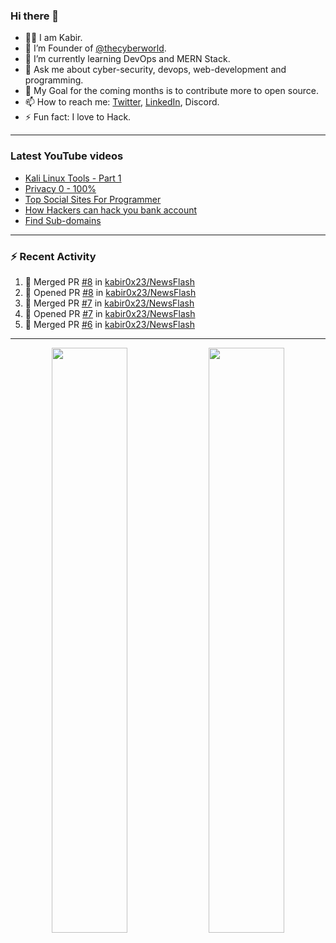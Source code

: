 ### Hi there 👋
- 👨‍💻 I am Kabir.
- 🔭 I’m Founder of [@thecyberworld](https://github.com/thecyberworld).
- 🌱 I’m currently learning DevOps and MERN Stack.
- 💬 Ask me about cyber-security, devops, web-development and programming.
- 🥅 My Goal for the coming months is to contribute more to open source.
- 📫 How to reach me: [Twitter](https://www.twitter.com/kabir0x23), [LinkedIn](https://Linkedin.com/in/kabir0x23/), Discord.
- ⚡ Fun fact: I love to Hack.
 
<!-- --- -->
<!-- ## 🤝 Connect with me:

<a href="https://www.linkedin.com/in/kabir0x23/"><img align="left" src="images/linkedin.png" alt="Kabir | LinkedIn" width="42px"/></a>
<a href="https://twitter.com/kabir0x23"><img align="left" src="images/twitter.png" alt="Kabir | Twitter" width="42px"/></a>
<br />
<br />
 -->

---

### Latest YouTube videos
<!-- YOUTUBE-VIDEOS-LIST:START -->
- [Kali Linux Tools - Part 1](https://www.youtube.com/watch?v=1fxlLmuOlTw)
- [Privacy 0 - 100%](https://www.youtube.com/watch?v=klimIwTRZ4g)
- [Top Social Sites For Programmer](https://www.youtube.com/watch?v=vaFFdqf4jE8)
- [How Hackers can hack you bank account](https://www.youtube.com/watch?v=ub4kcehi9o8)
- [Find Sub-domains](https://www.youtube.com/watch?v=pthWoAV6Hk8)
<!-- YOUTUBE-VIDEOS-LIST:END -->

---

### :zap: Recent Activity
<!--START_SECTION:activity-->
1. 🎉 Merged PR [#8](https://github.com/kabir0x23/NewsFlash/pull/8) in [kabir0x23/NewsFlash](https://github.com/kabir0x23/NewsFlash)
2. 💪 Opened PR [#8](https://github.com/kabir0x23/NewsFlash/pull/8) in [kabir0x23/NewsFlash](https://github.com/kabir0x23/NewsFlash)
3. 🎉 Merged PR [#7](https://github.com/kabir0x23/NewsFlash/pull/7) in [kabir0x23/NewsFlash](https://github.com/kabir0x23/NewsFlash)
4. 💪 Opened PR [#7](https://github.com/kabir0x23/NewsFlash/pull/7) in [kabir0x23/NewsFlash](https://github.com/kabir0x23/NewsFlash)
5. 🎉 Merged PR [#6](https://github.com/kabir0x23/NewsFlash/pull/6) in [kabir0x23/NewsFlash](https://github.com/kabir0x23/NewsFlash)
<!--END_SECTION:activity-->

---

<p align="center">
  <img width="49%" src="https://github-readme-stats.vercel.app/api?username=kabir0x23&count_private=true&theme=dark&show_icons=true" />
  <img width="49%" src="https://github-readme-streak-stats.herokuapp.com/?user=kabir0x23&theme=dark&count_private=true" />
</p>

<!-- ---

<p align = "center">
 <img width="99%" src="https://activity-graph.herokuapp.com/graph?username=kabir0x23&theme=xcode">
</p>  
 -->
